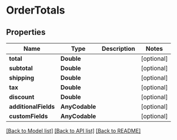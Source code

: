 # OrderTotals

## Properties
Name | Type | Description | Notes
------------ | ------------- | ------------- | -------------
**total** | **Double** |  | [optional] 
**subtotal** | **Double** |  | [optional] 
**shipping** | **Double** |  | [optional] 
**tax** | **Double** |  | [optional] 
**discount** | **Double** |  | [optional] 
**additionalFields** | **AnyCodable** |  | [optional] 
**customFields** | **AnyCodable** |  | [optional] 

[[Back to Model list]](../README.md#documentation-for-models) [[Back to API list]](../README.md#documentation-for-api-endpoints) [[Back to README]](../README.md)


